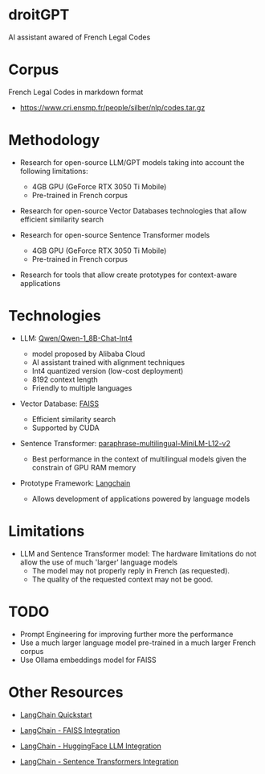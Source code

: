 # droitGPT
AI assistant awared of French Legal Codes

# Corpus
French Legal Codes in markdown format
- https://www.cri.ensmp.fr/people/silber/nlp/codes.tar.gz

# Methodology
- Research for open-source LLM/GPT models taking into account the following limitations:
    - 4GB GPU (GeForce RTX 3050 Ti Mobile)
    - Pre-trained in French corpus

- Research for open-source Vector Databases technologies that allow efficient similarity search

- Research for open-source Sentence Transformer models
    - 4GB GPU (GeForce RTX 3050 Ti Mobile)
    - Pre-trained in French corpus

- Research for tools that allow create prototypes for context-aware applications

# Technologies
- LLM: [Qwen/Qwen-1_8B-Chat-Int4](https://huggingface.co/Qwen/Qwen-1_8B-Chat-Int4)
    - model proposed by Alibaba Cloud
    - AI assistant trained with alignment techniques
    - Int4 quantized version (low-cost deployment)
    - 8192 context length
    - Friendly to multiple languages

- Vector Database: [FAISS](https://github.com/facebookresearch/faiss)
    - Efficient similarity search 
    - Supported by CUDA

- Sentence Transformer: [paraphrase-multilingual-MiniLM-L12-v2](https://huggingface.co/sentence-transformers/paraphrase-multilingual-MiniLM-L12-v2#sentence-transformersparaphrase-multilingual-minilm-l12-v2)
    - Best performance in the context of multilingual models given the constrain of GPU RAM memory

- Prototype Framework: [Langchain](https://python.langchain.com/docs/get_started/introduction)
    - Allows development of applications powered by language models

# Limitations
- LLM and Sentence Transformer model: The hardware limitations do not allow the use of much 'larger' language models
    - The model may not properly reply in French (as requested).
    - The quality of the requested context may not be good.

# TODO
- Prompt Engineering for improving further more the performance
- Use a much larger language model pre-trained in a much larger French corpus
- Use Ollama embeddings model for FAISS


# Other Resources
- [LangChain Quickstart](https://python.langchain.com/docs/get_started/quickstart)

- [LangChain - FAISS Integration](https://python.langchain.com/docs/integrations/vectorstores/faiss)

- [LangChain - HuggingFace LLM Integration](https://python.langchain.com/docs/integrations/llms/huggingface_pipelines)

- [LangChain - Sentence Transformers Integration](https://python.langchain.com/docs/integrations/text_embeddingsentence_transformers)